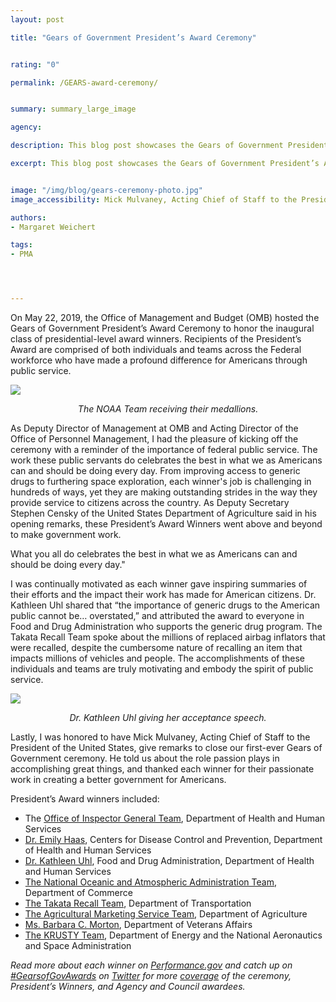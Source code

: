 ```yaml
---
layout: post

title: "Gears of Government President’s Award Ceremony"


rating: "0"

permalink: /GEARS-award-ceremony/


summary: summary_large_image

agency:

description: This blog post showcases the Gears of Government President’s Award Ceremony, held on May 22, 2019.

excerpt: This blog post showcases the Gears of Government President’s Award Ceremony, held on May 22, 2019.


image: "/img/blog/gears-ceremony-photo.jpg"
image_accessibility: Mick Mulvaney, Acting Chief of Staff to the President of the United States, thanks winners for their passionate work.

authors:
- Margaret Weichert

tags:
- PMA




---
```

On May 22, 2019, the Office of Management and Budget (OMB) hosted the Gears of Government President’s Award Ceremony to honor the inaugural class of presidential-level award winners. Recipients of the President’s Award are comprised of both individuals and teams across the Federal workforce who have made a profound difference for Americans through public service.

<a href="{{ site.baseurl }}/img/blog/gear-ceremony-photo-3.jpg"><img src="{{ site.baseurl }}/img/blog/gear-ceremony-photo-3.jpg"></a>
<center><i>The NOAA Team receiving their medallions.</i></center>

As Deputy Director of Management at OMB and Acting Director of the Office of Personnel Management, I had the pleasure of kicking off the ceremony with a reminder of the  importance of federal public service. The work these public servants do celebrates the best in what we as Americans can and should be doing every day. From improving access to generic drugs to furthering space exploration, each winner's job is challenging in hundreds of ways, yet they are making outstanding strides in the way they provide service to citizens across the country.  As Deputy Secretary Stephen Censky of the United States Department of Agriculture said in his opening remarks, these President’s Award Winners went above and beyond to make government work.

<div class="testimonial-blockquote">
<p> What you all do celebrates the best in what we as Americans can and should be doing every day." </p>
</div>  

I was continually motivated as each winner gave inspiring summaries of their efforts and the impact their work has made for American citizens. Dr. Kathleen Uhl shared that “the importance of generic drugs to the American public cannot be… overstated,” and attributed the award to everyone in Food and Drug Administration who supports the generic drug program. The Takata Recall Team spoke about the millions of replaced airbag inflators that were recalled, despite the cumbersome nature of recalling an item that impacts millions of vehicles and people. The accomplishments of these individuals and teams are truly motivating and embody the spirit of public service.

<a href="{{ site.baseurl }}/img/blog/gears-ceremony-presentation-photo.jpg"><img src="{{ site.baseurl }}/img/blog/gears-ceremony-presentation-photo.jpg"></a>
<center><i>Dr. Kathleen Uhl giving her acceptance speech.</i></center>


Lastly, I was honored to have Mick Mulvaney, Acting Chief of Staff to the President of the United States, give remarks to close our first-ever Gears of Government ceremony. He told us about the role passion plays in accomplishing great things, and thanked each winner for their passionate work in creating a better government for Americans.  

President’s Award winners included:
- The [Office of Inspector General Team](https://www.performance.gov/gearawards/hhs-OIG), Department of Health and Human Services
- [Dr. Emily Haas](https://www.performance.gov/gearawards/emily-haas/), Centers for Disease Control and Prevention, Department of Health and Human Services
- [Dr. Kathleen Uhl](https://www.performance.gov/gearawards/kathleen-uhl), Food and Drug Administration, Department of Health and Human Services
- [The National Oceanic and Atmospheric Administration Team](https://www.performance.gov/gearawards/NOAA-Team/), Department of Commerce
- [The Takata Recall Team](https://www.performance.gov/gearawards/takata-recall-team/), Department of Transportation
- [The Agricultural Marketing Service Team](https://www.performance.gov/gearawards/usda-team/), Department of Agriculture
- [Ms. Barbara C. Morton](https://www.performance.gov/gearawards/barbara-morton/), Department of Veterans Affairs
- [The KRUSTY Team](https://www.performance.gov/gearawards/KRUSTY-Team/), Department of Energy and the National Aeronautics and Space Administration

*Read more about each winner on [Performance.gov](https://www.performance.gov/gearawards/winners/) and catch up on [#GearsofGovAwards](https://twitter.com/search?q=%23GearsofGovAwards&src=typd) on [Twitter](https://twitter.com/PerformanceGov) for more [coverage](https://wakelet.com/wake/3134d552-dddc-4b44-bc33-355fbdc6e694) of the ceremony, President’s Winners, and Agency and Council awardees.*
